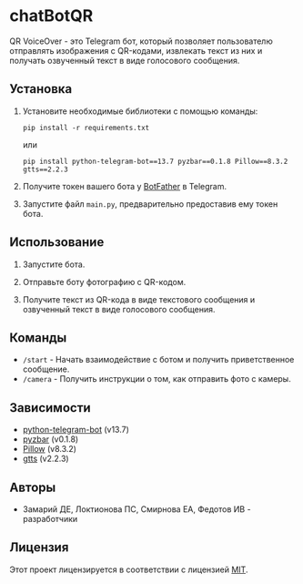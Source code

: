 # chatBotQR


QR VoiceOver - это Telegram бот, который позволяет пользователю отправлять изображения с QR-кодами, извлекать текст из них и получать озвученный текст в виде голосового сообщения.

## Установка

1. Установите необходимые библиотеки с помощью команды:

    ```shell
    pip install -r requirements.txt
    ```
   или
   ```shell
   pip install python-telegram-bot==13.7 pyzbar==0.1.8 Pillow==8.3.2 gtts==2.2.3
   ```

2. Получите токен вашего бота у [BotFather](https://t.me/BotFather) в Telegram.

3. Запустите файл `main.py`, предварительно предоставив ему токен бота.

## Использование

1. Запустите бота.

2. Отправьте боту фотографию с QR-кодом.

3. Получите текст из QR-кода в виде текстового сообщения и озвученный текст в виде голосового сообщения.

## Команды

- `/start` - Начать взаимодействие с ботом и получить приветственное сообщение.
- `/camera` - Получить инструкции о том, как отправить фото с камеры.

## Зависимости

- [python-telegram-bot](https://github.com/python-telegram-bot/python-telegram-bot) (v13.7)
- [pyzbar](https://github.com/NaturalHistoryMuseum/pyzbar) (v0.1.8)
- [Pillow](https://github.com/python-pillow/Pillow) (v8.3.2)
- [gtts](https://github.com/pndurette/gTTS) (v2.2.3)

## Авторы

- Замарий ДЕ, Локтионова ПС, Смирнова ЕА, Федотов ИВ  - разработчики

## Лицензия

Этот проект лицензируется в соответствии с лицензией [MIT](https://opensource.org/licenses/MIT).
